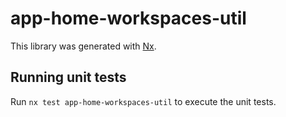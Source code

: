 # app-home-workspaces-util

This library was generated with [Nx](https://nx.dev).

## Running unit tests

Run `nx test app-home-workspaces-util` to execute the unit tests.
